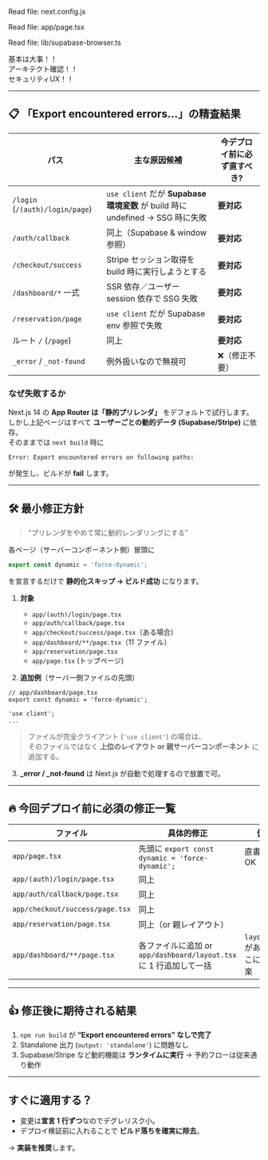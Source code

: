 

Read file: next.config.js


Read file: app/page.tsx


Read file: lib/supabase-browser.ts

基本は大事！！  
アーキテクト確認！！  
セキュリティUX！！  

---

## 📋 「Export encountered errors…」の精査結果

| パス | 主な原因候補 | 今デプロイ前に**必ず**直すべき? |
|------|--------------|--------------------------------|
| `/login` (`/(auth)/login/page`) | `use client` だが **Supabase 環境変数** が build 時に undefined → SSG 時に失敗 | **要対応** |
| `/auth/callback` | 同上（Supabase & window 参照） | **要対応** |
| `/checkout/success` | Stripe セッション取得を build 時に実行しようとする | **要対応** |
| `/dashboard/*` 一式 | SSR 依存／ユーザー session 依存で SSG 失敗 | **要対応** |
| `/reservation/page` | `use client` だが Supabase env 参照で失敗 | **要対応** |
| ルート `/` (`/page`) | 同上 | **要対応** |
| `_error` / `_not-found` | 例外扱いなので無視可 | ❌（修正不要） |

### なぜ失敗するか
Next.js 14 の **App Router は「静的プリレンダ」** をデフォルトで試行します。  
しかし上記ページはすべて **ユーザーごとの動的データ (Supabase/Stripe)** に依存。  
そのままでは `next build` 時に

```
Error: Export encountered errors on following paths:
```

が発生し、ビルドが **fail** します。

---

## 🛠️ 最小修正方針

> “プリレンダをやめて常に動的レンダリングにする”

各ページ（サーバーコンポーネント側）冒頭に  
```ts
export const dynamic = 'force-dynamic';
```
を宣言するだけで **静的化スキップ → ビルド成功** になります。

1. **対象**  
   - `app/(auth)/login/page.tsx`
   - `app/auth/callback/page.tsx`
   - `app/checkout/success/page.tsx`（ある場合）
   - `app/dashboard/**/page.tsx`（11 ファイル）
   - `app/reservation/page.tsx`
   - `app/page.tsx` (トップページ)

2. **追加例**（サーバー側ファイルの先頭）  
```tsx
// app/dashboard/page.tsx
export const dynamic = 'force-dynamic';

'use client';
...
```
> ファイルが完全クライアント (`'use client'`) の場合は、  
> そのファイルではなく **上位のレイアウト or 親サーバーコンポーネント** に追加する。

3. **_error / _not-found** は Next.js が自動で処理するので放置で可。

---

## 🔥 今回デプロイ前に必須の修正一覧

| ファイル | 具体的修正 | 備考 |
|----------|-----------|------|
| `app/page.tsx` | 先頭に `export const dynamic = 'force-dynamic';` | 直書きで OK |
| `app/(auth)/login/page.tsx` | 同上 | |
| `app/auth/callback/page.tsx` | 同上 | |
| `app/checkout/success/page.tsx` | 同上 | |
| `app/reservation/page.tsx` | 同上（or 親レイアウト） | |
| `app/dashboard/**/page.tsx` | 各ファイルに追加 or `app/dashboard/layout.tsx` に 1 行追加して一括 | `layout.tsx` があればそこに書くと楽 |

---

## 👍 修正後に期待される結果
1. `npm run build` が **“Export encountered errors” なしで完了**  
2. Standalone 出力 (`output: 'standalone'`) に問題なし  
3. Supabase/Stripe など動的機能は **ランタイムに実行** → 予約フローは従来通り動作  

---

## すぐに適用する？  
- 変更は**宣言 1 行ずつ**なのでデグレリスク小。  
- デプロイ検証前に入れることで **ビルド落ちを確実に除去**。  

→ **実装を推奨**します。
